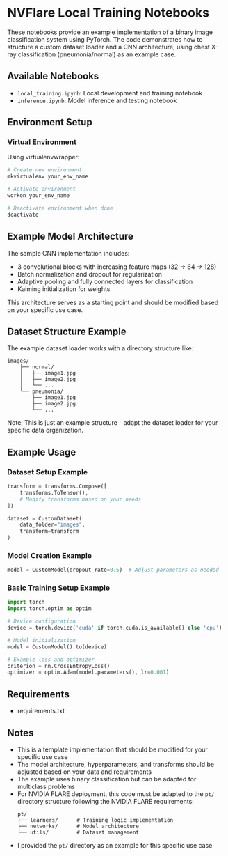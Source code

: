 # NVFlare Local Training Notebooks

These notebooks provide an example implementation of a binary image classification system using PyTorch. The code demonstrates how to structure a custom dataset loader and a CNN architecture, using chest X-ray classification (pneumonia/normal) as an example case.

## Available Notebooks
- `local_training.ipynb`: Local development and training notebook
- `inference.ipynb`: Model inference and testing notebook

## Environment Setup

### Virtual Environment
Using virtualenvwrapper:
```bash
# Create new environment
mkvirtualenv your_env_name

# Activate environment
workon your_env_name

# Deactivate environment when done
deactivate
```

## Example Model Architecture

The sample CNN implementation includes:
- 3 convolutional blocks with increasing feature maps (32 → 64 → 128)
- Batch normalization and dropout for regularization
- Adaptive pooling and fully connected layers for classification
- Kaiming initialization for weights

This architecture serves as a starting point and should be modified based on your specific use case.

## Dataset Structure Example

The example dataset loader works with a directory structure like:
```
images/
    ├── normal/
    │   ├── image1.jpg
    │   ├── image2.jpg
    │   └── ...
    └── pneumonia/
        ├── image1.jpg
        ├── image2.jpg
        └── ...
```

Note: This is just an example structure - adapt the dataset loader for your specific data organization.

## Example Usage

### Dataset Setup Example
```python
transform = transforms.Compose([
    transforms.ToTensor(),
    # Modify transforms based on your needs
])

dataset = CustomDataset(
    data_folder="images",
    transform=transform
)
```

### Model Creation Example
```python
model = CustomModel(dropout_rate=0.5)  # Adjust parameters as needed
```

### Basic Training Setup Example
```python
import torch
import torch.optim as optim

# Device configuration
device = torch.device('cuda' if torch.cuda.is_available() else 'cpu')

# Model initialization
model = CustomModel().to(device)

# Example loss and optimizer
criterion = nn.CrossEntropyLoss()
optimizer = optim.Adam(model.parameters(), lr=0.001)
```

## Requirements
- requirements.txt

## Notes
- This is a template implementation that should be modified for your specific use case
- The model architecture, hyperparameters, and transforms should be adjusted based on your data and requirements
- The example uses binary classification but can be adapted for multiclass problems
- For NVIDIA FLARE deployment, this code must be adapted to the `pt/` directory structure following the NVIDIA FLARE requirements:
  ```
  pt/
  ├── learners/      # Training logic implementation
  ├── networks/      # Model architecture
  └── utils/         # Dataset management
  ```
- I provided the `pt/` directory as an example for this specific use case